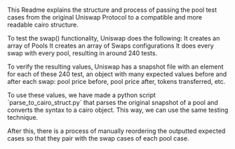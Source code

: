 #

This Readme explains the structure and process of passing the pool test cases from the original Uniswap Protocol to a compatible and more readable cairo structure.

To test the swap() functionality, Uniswap does the following:
It creates an array of Pools
It creates an array of Swaps configurations
It does every swap with every pool, resulting in around 240 tests.

To verify the resulting values, Uniswap has a snapshot file with an element for each of these 240 test, an object with many expected values before and after each swap: pool price before, pool price after, tokens transferred, etc.

To use these values, we have made a python script ´parse_to_cairo_struct.py´ that parses the original snapshot of a pool and converts the syntax to a cairo object. This way, we can use the same testing technique.

After this, there is a process of manually reordering the outputted expected cases so that they pair with the swap cases of each pool case.
